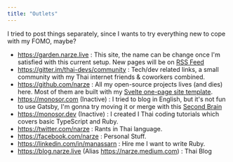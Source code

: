 ```yaml
---
title: "Outlets"
---
```


I tried to post things separately, since I wants to try everything new to cope with my FOMO, maybe?

- https://garden.narze.live : This site, the name can be change once I'm satisfied with this current setup. New pages will be on [RSS Feed](https://garden.narze.live/index.xml)
- https://gitter.im/thai-devs/community : Tech/dev related links, a small community with my Thai internet friends & coworkers combined.
- https://github.com/narze : All my open-source projects lives (and dies) here. Most of them are built with my [Svelte one-page site template](https://github.com/narze/single-page-svelte).
- https://monosor.com (Inactive) : I tried to blog in English, but it's not fun to use Gatsby, I'm gonna try moving it or merge with this [Second Brain](Second%20Brain.md)
- https://monosor.dev (Inactive) : I created I Thai coding tutorials which covers basic TypeScript and Ruby.
- https://twitter.com/narze : Rants in Thai language.
- https://facebook.com/narze : Personal Stuff.
- https://linkedin.com/in/manassarn : Hire me I want to write Ruby.
- https://blog.narze.live (Alias https://narze.medium.com) : Thai Blog
